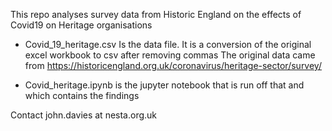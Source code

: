 This repo analyses survey data from Historic England on the effects of Covid19 on Heritage organisations

- Covid_19_heritage.csv	Is the data file. It is a conversion of the original excel workbook to csv after removing commas
The original data came from https://historicengland.org.uk/coronavirus/heritage-sector/survey/

- Covid_heritage.ipynb is the jupyter notebook that is run off that and which contains the findings


Contact john.davies at nesta.org.uk
